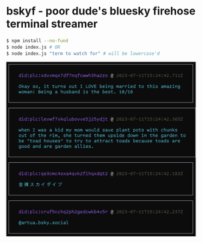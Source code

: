 # bskyf - poor dude's bluesky firehose terminal streamer

```bash
$ npm install --no-fund
$ node index.js # OR
$ node index.js "term to watch for" # will be lowercase'd
```

![output](output.png)